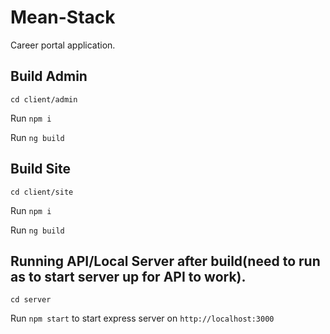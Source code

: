 # Mean-Stack

Career portal application.


## Build Admin
`cd client/admin`

Run `npm i`

Run `ng build` 

## Build Site
`cd client/site`

Run `npm i`

Run `ng build` 

## Running API/Local Server after build(need to run as to start server up for API to work).

`cd server`

Run `npm start` to start express server on `http://localhost:3000`
